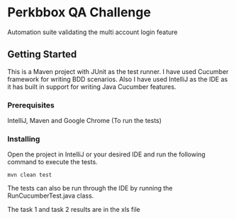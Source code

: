 # Perkbbox QA Challenge

Automation suite validating the multi account login feature

## Getting Started

This is a Maven project with JUnit as the test runner. I have used Cucumber framework for writing BDD scenarios.
 Also I have used IntelliJ as the IDE as it has built in support for writing Java Cucumber features. 

### Prerequisites

IntelliJ, Maven and Google Chrome (To run the tests)

### Installing

Open the project in IntelliJ or your desired IDE and run the following command to execute the tests.

```
mvn clean test
```

The tests can also be run through the IDE by running the RunCucumberTest.java class.

The task 1 and task 2 results are in the xls file 
